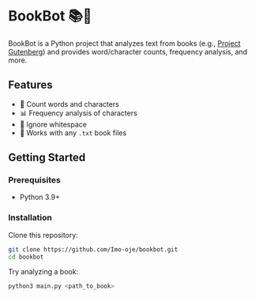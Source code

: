# BookBot 📚🤖

BookBot is a Python project that analyzes text from books (e.g., [Project Gutenberg](https://www.gutenberg.org)) and provides word/character counts, frequency analysis, and more.

## Features

- 🔡 Count words and characters
- 📊 Frequency analysis of characters
- 📑 Ignore whitespace
- 📂 Works with any `.txt` book files

## Getting Started

### Prerequisites

- Python 3.9+

### Installation

Clone this repository:

```bash
git clone https://github.com/Imo-oje/bookbot.git
cd bookbot
```

Try analyzing a book:

```bash
python3 main.py <path_to_book>
```
